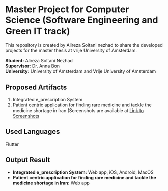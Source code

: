 # Master Project for Computer Science (Software Engineering and Green IT track)
This repository is created by Alireza Soltani nezhad to share the developed projects for the master thesis at vrije University of Amsterdam.

**Student:** Alireza Soltani Nezhad  
**Supervisor:** Dr. Anna Bon  
**University:** University of Amsterdam and Vrije University of Amsterdam  

## Proposed Artifacts
1. Integrated e_prescription System
2. Patient centric application for finding rare medicine and tackle the medicine shortage in Iran (Screenshots are available at [Link to Screenshots](alireza-soltaninezhad/Master_Thesis_Project_2023/tree/6fd853e2119da3074cb5618e9513d7034bf4c07e/images)

## Used Languages
Flutter

## Output Result
- **Integrated e_prescription System:** Web app, iOS, Android, MacOS
- **Patient centric application for finding rare medicine and tackle the medicine shortage in Iran:** Web app
